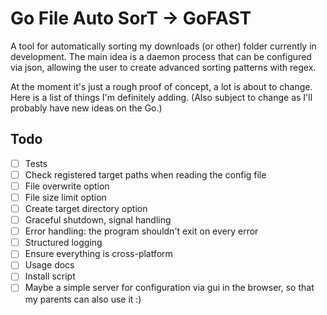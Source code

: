 # Go File Auto SorT &rarr; GoFAST

A tool for automatically sorting my downloads (or other) folder currently in development. 
The main idea is a daemon process that can be configured via json, allowing the user to create advanced sorting patterns with regex.

At the moment it's just a rough proof of concept, a lot is about to change. Here is a list of things I'm definitely adding. (Also subject to change as I'll probably have new ideas on the Go.)

## Todo
- [ ] Tests
- [ ] Check registered target paths when reading the config file
- [ ] File overwrite option
- [ ] File size limit option
- [ ] Create target directory option
- [ ] Graceful shutdown, signal handling
- [ ] Error handling: the program shouldn't exit on every error
- [ ] Structured logging
- [ ] Ensure everything is cross-platform
- [ ] Usage docs
- [ ] Install script
- [ ] Maybe a simple server for configuration via gui in the browser, so that my parents can also use it :)